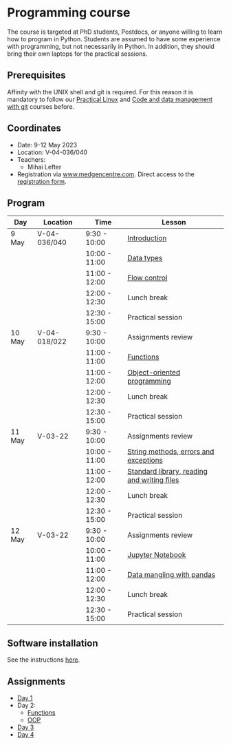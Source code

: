 Programming course
==================

The course is targeted at PhD students, Postdocs, or anyone willing to learn
how to program in Python. Students are assumed to have some experience with
programming, but not necessarily in Python. In addition, they should bring
their own laptops for the practical sessions.

## Prerequisites

Affinity with the UNIX shell and git is required. For this reason it is
mandatory to follow our
[Practical Linux](https://git.lumc.nl/courses/practical-linux-course)
and [Code and data management with git](https://git.lumc.nl/courses/gitcourse)
courses before.

## Coordinates

- Date: 9-12 May 2023
- Location: V-04-036/040
- Teachers:
  - Mihai Lefter
- Registration via www.medgencentre.com. Direct access to the
[registration form](https://forms.lumc.nl/lumc2/PYTHONcourse).

Program
-------

| Day              | Location | Time          | Lesson                                              |
|------------------|----------|---------------|-----------------------------------------------------|
| 9 May   | V-04-036/040   |  9:30 - 10:00 | [Introduction][introduction]                        |
|                  |          | 10:00 - 11:00 | [Data types][data_types]                            |
|                  |          | 11:00 - 12:00 | [Flow control][flow_control]                        |
|                  |          | 12:00 - 12:30 | Lunch break                                         |
|                  |          | 12:30 - 15:00 | Practical session                                   |
| 10 May |  V-04-018/022   |  9:30 - 10:00 | Assignments review                                  |
|                  |          | 11:00 - 11:00 | [Functions][functions]                              |
|                  |          | 11:00 - 12:00 | [Object-oriented programming][oop]                  |
|                  |          | 12:00 - 12:30 | Lunch break                                         |
|                  |          | 12:30 - 15:00 | Practical session                                   |
| 11 May  | V-03-22   |  9:30 - 10:00 | Assignments review                                  |
|                  |          | 10:00 - 11:00 | [String methods, errors and exceptions][strings]    |
|                  |          | 11:00 - 12:00 | [Standard library, reading and writing files][std_library]  |
|                  |          | 12:00 - 12:30 | Lunch break                                         |
|                  |          | 12:30 - 15:00 | Practical session                                   |
| 12 May    | V-03-22   |  9:30 - 10:00 | Assignments review                                  |
|                  |          | 10:00 - 11:00 | [Jupyter Notebook][jupyter_notebook]                |
|                  |          | 11:00 - 12:00 | [Data mangling with pandas][pandas]                 |
|                  |          | 12:00 - 12:30 | Lunch break                                         |
|                  |          | 12:30 - 15:00 | Practical session                                   |

Software installation
---------------------

See the instructions [here](https://docs.anaconda.com/anaconda/install/).

Assignments
-----------

- [Day 1](https://classroom.github.com/a/gc-FvgSt)
- Day 2:
  - [Functions](https://classroom.github.com/a/V3WGWN-s)
  - [OOP](https://classroom.github.com/a/bkm3HDlT)
- [Day 3](https://classroom.github.com/a/kzi79cQC)
- [Day 4](https://classroom.github.com/a/q1MocsoH)

[basics]: https://campus.datacamp.com/courses/intro-to-python-for-data-science/chapter-1-python-basics?ex=1
[lists]: https://campus.datacamp.com/courses/intro-to-python-for-data-science/chapter-2-python-lists?ex=1
[builtins]: https://campus.datacamp.com/courses/intro-to-python-for-data-science/chapter-3-functions-and-packages?ex=1
[flow_control_external]: https://www.youtube.com/watch?v=RpoUAGp7Pcc
[dictionaries_external]: https://www.youtube.com/watch?v=XCcpzWs-CI4
[sets_external]: https://www.youtube.com/watch?v=sBvaPopWOmQ
[tuples_external]: https://www.youtube.com/watch?v=NI26dqhs2Rk
[functions_external]: https://www.youtube.com/watch?v=NE97ylAnrz4
[text_files_external]: https://www.youtube.com/watch?v=4mX0uPQFLDU
[exceptions_external]: https://www.youtube.com/watch?v=nlCKrKGHSSk
[oop_cs_dojo_1]: https://www.youtube.com/watch?v=8yjkWGRlUmY
[oop_cs_dojo_2]: https://www.youtube.com/watch?v=wfcWRAxRVBA
[oop_traversy_media]: https://www.youtube.com/watch?v=MikphENIrOo
[oop_tech_with_tim]: https://www.youtube.com/watch?v=JeznW_7DlB0&t=2213s
[data_analysis_external]: https://www.youtube.com/watch?v=r-uOLxNrNk8

[lists_socratica]: https://www.youtube.com/watch?v=ohCDWZgNIU0
[lists_comprehension]: https://www.youtube.com/watch?v=AhSvKGTh28Q
[string_methods]: https://www.youtube.com/watch?v=F2x20Ks4M8U
[builtins_overview]: https://www.youtube.com/watch?v=NBIs5FgYmB8&list=PL4eU-_ytIUt_s4S9aZ6rLoP7aAUkj66gx

[exercises_lists]: planning/exercises_lists.md
[exercises_flow_control]: planning/exercises_flow_control.md
[exercises_dictionaries]: planning/exercises_dictionaries.md
[exercises_sets]: planning/exercises_sets.md
[exercises_tuples]: planning/exercises_tuples.md
[exercises_functions]: planning/exercises_user_defined_functions.md
[exercises_text_files]: planning/exercises_text_files.md
[exercises_exceptions]: planning/exercises_exceptions.md

[introduction]: introduction/introduction/introduction.pdf
[data_types]: https://git.lumc.nl/courses/programming-course/raw/master/introduction/data_types/data_types.pdf
[flow_control]: https://git.lumc.nl/courses/programming-course/raw/master/introduction/flow_control/flow_control.pdf
[functions]: https://git.lumc.nl/courses/programming-course/raw/master/introduction/functions/functions.pdf
[strings]: https://git.lumc.nl/courses/programming-course/raw/master/more_python/more_01/more_01.pdf
[std_library]: https://git.lumc.nl/courses/programming-course/raw/master/more_python/more_02/more_02.pdf
[oop]: https://git.lumc.nl/courses/programming-course/raw/master/oop/oop.pdf
[jupyter_notebook]: http://nbviewer.ipython.org/urls/git.lumc.nl/courses/programming-course/raw/master/jupyter/05_jupyter.ipynb
[pandas]: http://nbviewer.ipython.org/urls/git.lumc.nl/courses/programming-course/raw/master/pandas/pandas.ipynb
